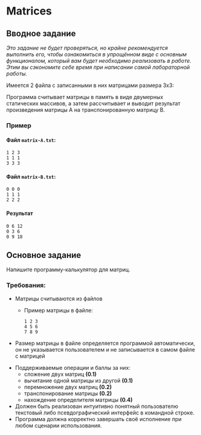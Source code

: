 # Matrices

## Вводное задание

_Это задание не будет проверяться, но крайне рекомендуется выполнить его, чтобы ознакомиться в упрощённом виде с основным функционалом, который вам будет необходимо реализовать в работе. Этим вы сэкономите себе время при написании самой лабораторной работы._

Имеется 2 файла с записанными в них матрицами размера 3x3:

Программа считывает матрицы в память в виде двумерных статических массивов, а затем рассчитывает и выводит результат произведения матрицы A на транспонированную матрицу B.

### Пример

#### Файл `matrix-A.txt`:

```
1 2 3
1 1 1
3 3 3
```

#### Файл `matrix-B.txt`:

```
0 0 0
1 1 1
2 2 2
```

#### Результат

```
0 6 12
0 3 6
0 9 18
```



## Основное задание

Напишите программу-калькулятор для матриц.

### Требования:

* Матрицы считываются из файлов

  * Пример матрицы в файле:

    ```
    1 2 3
    4 5 6
    7 8 9
    ```

* Размер матрицы в файле определяется программой автоматически, он не указывается пользователем и не записывается в самом файле с матрицей

- Поддерживаемые операции и баллы за них:
  - сложение двух матриц **(0.1)**
  - вычитание одной матрицы из другой **(0.1)**
  - перемножение двух матриц **(0.2)**
  - транспонирование матрицы **(0.2)**
  - нахождение определителя матрицы **(0.4)**
- Должен быть реализован интуитивно понятный пользователю текстовый либо псевдографический интерфейс в командной строке.
- Программа должна корректно завершать своё исполнение при любом сценарии использования.